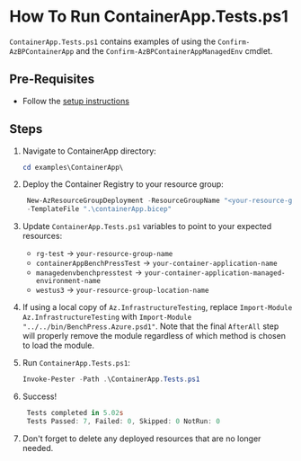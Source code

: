 # How To Run ContainerApp.Tests.ps1

`ContainerApp.Tests.ps1` contains examples of using the `Confirm-AzBPContainerApp` and the
`Confirm-AzBPContainerAppManagedEnv` cmdlet.

## Pre-Requisites

- Follow the [setup instructions](../README.md)

## Steps

1. Navigate to ContainerApp directory:

   ```Powershell
   cd examples\ContainerApp\
   ```

1. Deploy the Container Registry to your resource group:

   ```Powershell
    New-AzResourceGroupDeployment -ResourceGroupName "<your-resource-group-name>"`
    -TemplateFile ".\containerApp.bicep"
   ```

1. Update `ContainerApp.Tests.ps1` variables to point to your expected resources:

   - `rg-test`                    -> `your-resource-group-name`
   - `containerAppBenchPressTest` -> `your-container-application-name`
   - `managedenvbenchpresstest`   -> `your-container-application-managed-environment-name`
   - `westus3`                    -> `your-resource-group-location-name`

1. If using a local copy of `Az.InfrastructureTesting`, replace `Import-Module Az.InfrastructureTesting` with
`Import-Module "../../bin/BenchPress.Azure.psd1"`. Note that the final `AfterAll` step will properly remove the module
regardless of which method is chosen to load the module.

1. Run `ContainerApp.Tests.ps1`:

   ```Powershell
   Invoke-Pester -Path .\ContainerApp.Tests.ps1
   ```

1. Success!

   ```Powershell
    Tests completed in 5.02s
    Tests Passed: 7, Failed: 0, Skipped: 0 NotRun: 0
   ```

1. Don't forget to delete any deployed resources that are no longer needed.
